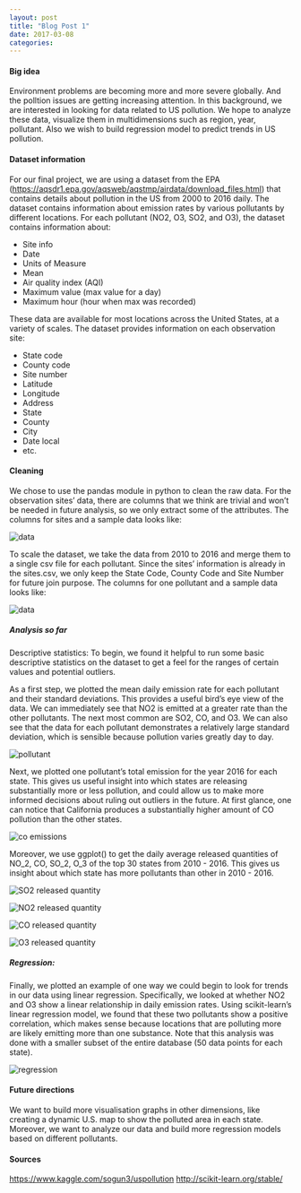 ```yaml
---
layout: post
title: "Blog Post 1"
date: 2017-03-08
categories:
---
```

#### Big idea
Environment problems are becoming more and more severe globally. And the polltion issues are getting increasing attention. In this background, we are interested in looking for data related to US pollution. We hope to analyze these data, visualize them in multidimensions such as region, year, pollutant. Also we wish to build regression model to predict trends in US pollution. 

#### Dataset information

For our final project, we are using a dataset from the EPA (https://aqsdr1.epa.gov/aqsweb/aqstmp/airdata/download_files.html) that contains details about pollution in the US from 2000 to 2016 daily. The dataset contains information about emission rates by various pollutants by different locations. For each pollutant (NO2, O3, SO2, and O3), the dataset contains information about:
- Site info
- Date
- Units of Measure
- Mean
- Air quality index (AQI)
- Maximum value (max value for a day)
- Maximum hour (hour when max was recorded)

These data are available for most locations across the United States, at a variety of scales. The dataset provides information on each observation site:
- State code
- County code
- Site number
- Latitude
- Longitude
- Address
- State
- County
- City
- Date local
- etc.


#### Cleaning
We chose to use the pandas module in python to clean the raw data. For the observation sites’ data, there are columns that we think are trivial and won’t be needed in future analysis, so we only extract some of the attributes. The columns for sites and a sample data looks like:

![data](/images/first.png)

To scale the dataset, we take the data from 2010 to 2016 and merge them to a single csv file for each pollutant. Since the sites’ information is already in the sites.csv, we only keep the State Code, County Code and Site Number for future join purpose. The columns for one pollutant and a sample data looks like:

![data](/images/second.png)

##### Analysis so far
Descriptive statistics:
To begin, we found it helpful to run some basic descriptive statistics on the dataset to get a feel for the ranges of certain values and potential outliers.

As a first step, we plotted the mean daily emission rate for each pollutant and their standard deviations. This provides a useful bird’s eye view of the data. We can immediately see that NO2 is emitted at a greater rate than the other pollutants. The next most common are SO2, CO, and O3. We can also see that the data for each pollutant demonstrates a relatively large standard deviation, which is sensible because pollution varies greatly day to day.

![pollutant](/images/third.png)

Next, we plotted one pollutant’s total emission for the year 2016 for each state. This gives us useful insight into which states are releasing substantially more or less pollution, and could allow us to make more informed decisions about ruling out outliers in the future. At first glance, one can notice that California produces a substantially higher amount of CO pollution than the other states.

![co emissions](/images/fourth.png)

Moreover, we use ggplot() to get the daily average released quantities of NO_2, CO, SO_2, O_3 of the top 30 states from 2010 - 2016. This gives us insight about which state has more pollutants than other in 2010 - 2016. 

![SO2 released quantity](/images/SO2.png)

![NO2 released quantity](/images/NO2.png)

![CO released quantity](/images/CO.png)

![O3 released quantity](/images/O3.png)



##### Regression:
Finally, we plotted an example of one way we could begin to look for trends in our data using linear regression. Specifically, we looked at whether NO2 and O3 show a linear relationship in daily emission rates. Using scikit-learn’s linear regression model, we found that these two pollutants show a positive correlation, which makes sense because locations that are polluting more are likely emitting more than one substance. Note that this analysis was done with a smaller subset of the entire database (50 data points for each state).

![regression](/images/sixth.png)


#### Future directions
We want to build more visualisation graphs in other dimensions, like creating a dynamic U.S. map to show the polluted area in each state. Moreover, we want to analyze our data and build more regression models based on different pollutants. 

#### Sources
https://www.kaggle.com/sogun3/uspollution
http://scikit-learn.org/stable/



